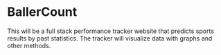 # BallerCount
This will be a full stack performance tracker website that predicts sports results by past statistics. The  tracker will visualize data with graphs and other methods.
